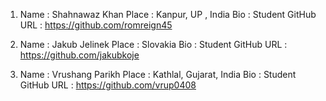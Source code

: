 1) Name : Shahnawaz Khan
   Place : Kanpur, UP , India
   Bio : Student
   GitHub URL : https://github.com/romreign45
  
2) Name : Jakub Jelinek
   Place : Slovakia
   Bio : Student
   GitHub URL : https://github.com/jakubkoje
   
3) Name : Vrushang Parikh
   Place : Kathlal, Gujarat, India
   Bio : Student
   GitHub URL : https://github.com/vrup0408

